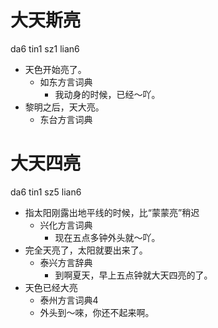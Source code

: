 # 大天斯亮
da6 tin1 sz1 lian6
+ 天色开始亮了。
  * 如东方言词典
    - 我动身的时候，已经～吖。
+ 黎明之后，天大亮。
  * 东台方言词典

# 大天四亮
da6 tin1 sz5 lian6
+ 指太阳刚露出地平线的时候，比“蒙蒙亮”稍迟
  * 兴化方言词典
    - 现在五点多钟外头就～吖。
+ 完全天亮了，太阳就要出来了。
  * 泰兴方言辞典
    - 到啊夏天，早上五点钟就大天四亮的了。
+ 天色已经大亮
  * 泰州方言词典4
  - 外头到～唻，你还不起来啊。

<!--
TODO 泰兴读音未核实
-->
